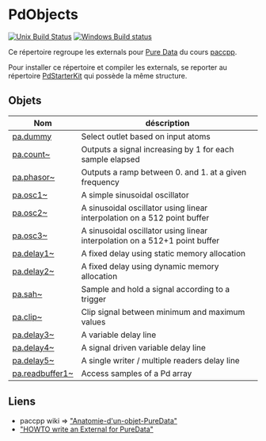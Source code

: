 # PdObjects
[![Unix Build Status](https://travis-ci.org/paccpp/PdObjects.svg?branch=master)](https://travis-ci.org/paccpp/PdObjects) [![Windows Build status](https://ci.appveyor.com/api/projects/status/qvt1p0h499eiu47p/branch/master?svg=true)](https://ci.appveyor.com/project/eliottparis/pdobjects)

Ce répertoire regroupe les externals pour [Pure Data](https://puredata.info/) du cours [paccpp](https://github.com/paccpp/paccpp).

Pour installer ce répertoire et compiler les externals, se reporter au répertoire [PdStarterKit](https://github.com/paccpp/PdStarterKit) qui possède la même structure.

## Objets

| Nom       | déscription |
|-----------|-------------|
|[pa.dummy](source/projects/pa.dummy)           | Select outlet based on input atoms |
|[pa.count~](source/projects/pa.count_tilde)    | Outputs a signal increasing by 1 for each sample elapsed |
|[pa.phasor~](source/projects/pa.phasor_tilde)  | Outputs a ramp between 0. and 1. at a given frequency |
|[pa.osc1~](source/projects/pa.osc1_tilde)      | A simple sinusoidal oscillator |
|[pa.osc2~](source/projects/pa.osc2_tilde)      | A sinusoidal oscillator using linear interpolation on a 512 point buffer |
|[pa.osc3~](source/projects/pa.osc3_tilde)      | A sinusoidal oscillator using linear interpolation on a 512+1 point buffer |
|[pa.delay1~](source/projects/pa.delay1_tilde)  | A fixed delay using static memory allocation |
|[pa.delay2~](source/projects/pa.delay2_tilde)  | A fixed delay using dynamic memory allocation |
|[pa.sah~](source/projects/pa.sah_tilde)        | Sample and hold a signal according to a trigger |
|[pa.clip~](source/projects/pa.clip_tilde)      | Clip signal between minimum and maximum values |
|[pa.delay3~](source/projects/pa.delay3_tilde)  | A variable delay line |
|[pa.delay4~](source/projects/pa.delay4_tilde)  | A signal driven variable delay line |
|[pa.delay5~](source/projects/pa.delay5_tilde)  | A single writer / multiple readers delay line |
|[pa.readbuffer1~](source/projects/pa.readbuffer1_tilde)  | Access samples of a Pd array |

## Liens

- paccpp wiki => ["Anatomie-d'un-objet-PureData"](https://github.com/paccpp/paccpp/wiki/Anatomie-d'un-objet-PureData)
- ["HOWTO write an External for PureData"](http://pdstatic.iem.at/externals-HOWTO/)
